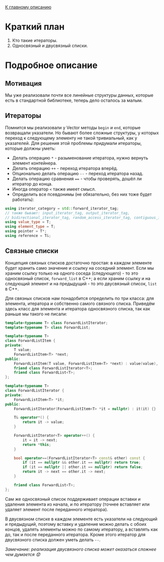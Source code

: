 [К главному описанию](/README.md)


# Краткий план
1. Кто такие итераторы.
2. Односвязный и двусвязный списки.


# Подробное описание
## Мотивация
Мы уже реализовали почти все линейные структуры данных, которые есть в стандартной библиотеке, теперь дело осталось за малым.


## Итераторы
Помнится мы реализовали у Vector методы `begin` и `end`, которые возвращали указатели. Но бывают более сложные структуры, у которых переход к следующему элементу не такой тривиальный, как у указателей. Для решения этой проблемы придумали итераторы, которые должны уметь:
- Делать операцию `*` - разыменование итератора, нужно вернуть элемент контейнера.
- Делать операцию `++` - переход итератора вперёд.
- Опционально делать операцию `--` - переход итератора назад.
- Делать операцию сравнения `==` - чтобы проверять, дошёл ли итератор до конца.
- Иногда оператор `<` также имеет смысл.
- Определить все псевдонимы (не обязательно, без них тоже будет работать):
```cpp
using iterator_category = std::forward_iterator_tag;
// также бывают: input_iterator_tag, output_iterator_tag,
// bidirectional_iterator_tag, random_access_iterator_tag, contiguous_iterator_tag
using value_type = T;
using element_type = T;
using pointer = T*;
using reference = T&;
```



## Связные списки
Концепция связных списков достаточно простая: в каждом элементе будет хранить само значение и ссылку на соседний элемент. Если мы храним ссылку только на одного соседа (следующего) - то это односвязный список, `forward_list` в C++; а если храним ссылку и на следующий элемент и на предыдущий - то это двусвязный список, `list` в С++.

Для связных списков нам понадобится определить по три класса: для элемента, итератора и собственно самого связного списка. Приведём здесь класс для элемента и итератора односвязного списка, так как раньше мы такого не писали:
```cpp
template<typename T> class ForwardListIterator;
template<typename T> class ForwardList;

template<typename T>
class ForwardListItem {
private:
    T value;
    ForwardListItem<T> *next;
public:
    ForwardListItem(T value, ForwardListItem<T> *next) : value(value), next(next) {}
    friend class ForwardListIterator<T>;
    friend class ForwardList<T>;
};

template<typename T>
class ForwardListIterator {
private:
    ForwardListItem<T> *it;
public:
    ForwardListIterator(ForwardListItem<T> *it = nullptr) : it(it) {}

    T& operator*() {
        return it -> value;
    }

    ForwardListIterator<T> operator++() {
        it = it -> next;
        return *this;
    }

    bool operator==(ForwardListIterator<T> const& other) const {
        if (it == nullptr && other.it == nullptr) return true;
        if (it == nullptr || other.it == nullptr) return false;
        return it -> next == other.it -> next;
    }

    friend class ForwardList<T>;
};
```
Сам же односвязный список поддерживает операции вставки и удаления элемента из начала, и по итератору (точнее вставляет или удаляет элемент после переданного итератора).

В двусвязном списке в каждом элементе есть указатели на следующий и предыдущий, поэтому вставку и удаление можно делать с обоих концов, удалять элементы можно по самому итератору, а вставлять как до, так и после переданного итератора. Кроме этого итератор для двусвязного списка должен уметь делать `--`.

*Замечание: реализация двусвязного списка может оказаться сложнее чем думается :worried:*
